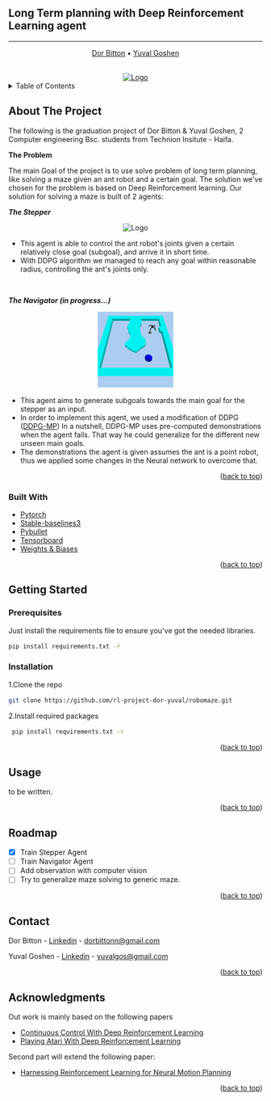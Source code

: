 <div id="top"></div>

## Long Term planning with Deep Reinforcement Learning agent ##

___
<p align="center">
    <a href="https://github.com/dorbittonn">Dor Bitton</a> •
    <a href="https://github.com/yuvalgos">Yuval Goshen</a>
  </p>

<!-- PROJECT LOGO -->
<br />
<div align="center">
  <a href="https://github.com/othneildrew/Best-README-Template">
    <img src="assets/p5.gif" alt="Logo" height=250>
  </a>

</div>



<!-- TABLE OF CONTENTS -->
<details>
  <summary>Table of Contents</summary>
  <ol>
    <li>
      <a href="#about-the-project">About The Project</a>
      <ul>
        <li><a href="#built-with">Built With</a></li>
      </ul>
    </li>
    <li>
      <a href="#getting-started">Getting Started</a>
      <ul>
        <li><a href="#installation">Installation</a></li>
      </ul>
    </li>
    <li><a href="#contact">Contact</a></li>
    <li><a href="#acknowledgments">Acknowledgments</a></li>
  </ol>
</details>



<!-- ABOUT THE PROJECT -->

## About The Project

The following is the graduation project of Dor Bitton & Yuval Goshen, 2 Computer engineering Bsc. students from Technion
Insitute - Haifa. 

**The Problem**

The main Goal of the project is to use solve problem of long term planning, like solving a maze given
an ant robot and a certain goal. The solution we've chosen for the problem is based on Deep Reinforcement learning.
Our solution for solving a maze is built of 2 agents:

***The Stepper***
<div align="center">
    <img src="assets/p3.gif" alt="Logo" height=150>
</div>

- This agent is able to control the ant robot's joints given a certain relatively close goal (subgoal), and arrive it in
  short time.
- With DDPG algorithm we managed to reach any goal within reasonable radius, controlling the ant's joints only.


<br>

***The Navigator (in progress...)***
<div align="center">
    <img src="assets/navigator.gif" alt="navigator" height=150>
</div>

- This agent aims to generate subgoals towards the main goal for the stepper as an input.
- In order to implement this agent, we used a modification of DDPG (<a href="https://arxiv.org/abs/1906.00214">DDPG-MP</a>)
In a nutshell, DDPG-MP uses pre-computed demonstrations when the agent fails. That way he could generalize for the different 
new unseen main goals. 
- The demonstrations the agent is given assumes the ant is a point robot, thus we applied some changes in the Neural network 
to overcome that.  


<p align="right">(<a href="#top">back to top</a>)</p>

### Built With

* [Pytorch](https://pytorch.org/)
* [Stable-baselines3](https://stable-baselines3.readthedocs.io/en/master/)
* [Pybullet](https://pybullet.org/)
* [Tensorboard](https://www.tensorflow.org/tensorboard/get_started)
* [Weights & Biases](https://wandb.ai/)

<p align="right">(<a href="#top">back to top</a>)</p>


<!-- GETTING STARTED -->

## Getting Started

### Prerequisites

Just install the requirements file to ensure you've got the needed libraries.

  ```sh
  pip install requirements.txt -r
  ```

### Installation


1.Clone the repo

   ```sh
   git clone https://github.com/rl-project-dor-yuval/robomaze.git
   ```

2.Install required packages

   ```sh
    pip install requirements.txt -r
   ```

<p align="right">(<a href="#top">back to top</a>)</p>



<!-- USAGE EXAMPLES -->

## Usage

to be written.


<p align="right">(<a href="#top">back to top</a>)</p>



<!-- ROADMAP -->

## Roadmap

- [x] Train Stepper Agent
- [ ] Train Navigator Agent
- [ ] Add observation with computer vision
- [ ] Try to generalize maze solving to generic maze.

<p align="right">(<a href="#top">back to top</a>)</p>


<!-- CONTACT -->

## Contact

Dor Bitton - [Linkedin](https://www.linkedin.com/in/dor-bitton-54a1b919a/) - dorbittonn@gmail.com

Yuval Goshen - [Linkedin](https://www.linkedin.com/in/yuval-goshen-a8390b1ba/) - yuvalgos@gmail.com

<p align="right">(<a href="#top">back to top</a>)</p>



<!-- ACKNOWLEDGMENTS -->

## Acknowledgments

Out work is mainly based on the following papers

* [Continuous Control With Deep Reinforcement Learning](https://arxiv.org/pdf/1509.02971.pdf)
* [Playing Atari With Deep Reinforcement Learning](https://arxiv.org/pdf/1312.5602.pdf)

Second part will extend the following paper:
* [Harnessing Reinforcement Learning for Neural Motion Planning](https://arxiv.org/abs/1906.00214)
<div id="DDPG-MP"></div>
<p align="right">(<a href="#top">back to top</a>)</p>



<!-- MARKDOWN LINKS & IMAGES -->
<!-- https://www.markdownguide.org/basic-syntax/#reference-style-links -->

[contributors-shield]: https://img.shields.io/github/contributors/othneildrew/Best-README-Template.svg?style=for-the-badge

[contributors-url]: https://github.com/othneildrew/Best-README-Template/graphs/contributors

[forks-shield]: https://img.shields.io/github/forks/othneildrew/Best-README-Template.svg?style=for-the-badge

[forks-url]: https://github.com/othneildrew/Best-README-Template/network/members

[stars-shield]: https://img.shields.io/github/stars/othneildrew/Best-README-Template.svg?style=for-the-badge

[stars-url]: https://github.com/othneildrew/Best-README-Template/stargazers

[issues-shield]: https://img.shields.io/github/issues/othneildrew/Best-README-Template.svg?style=for-the-badge

[issues-url]: https://github.com/othneildrew/Best-README-Template/issues

[license-shield]: https://img.shields.io/github/license/othneildrew/Best-README-Template.svg?style=for-the-badge

[license-url]: https://github.com/othneildrew/Best-README-Template/blob/master/LICENSE.txt

[linkedin-shield]: https://img.shields.io/badge/-LinkedIn-black.svg?style=for-the-badge&logo=linkedin&colorB=555

[linkedin-url]: https://linkedin.com/in/othneildrew

[product-screenshot]: images/screenshot.png
